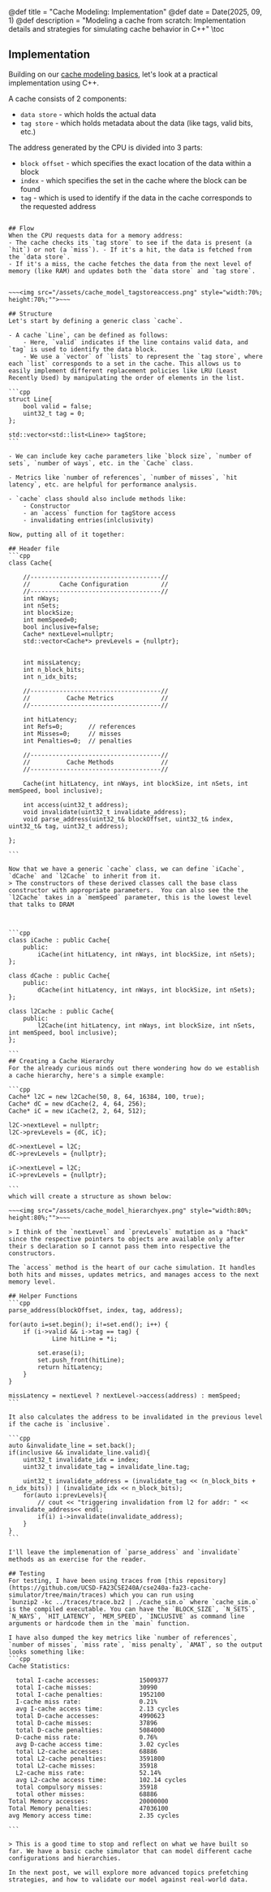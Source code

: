@def title = "Cache Modeling: Implementation"
@def date = Date(2025, 09, 1)
@def description = "Modeling a cache from scratch: Implementation details and strategies for simulating cache behavior in C++"
\toc
## Implementation

Building on our [cache modeling basics](/blog_pages/cache_modeling_basics/), let's look at a practical implementation using C++.

A cache consists of 2 components:
- `data store` - which holds the actual data
- `tag store` - which holds metadata about the data (like tags, valid bits, etc.)

The address generated by the CPU is divided into 3 parts:
- `block offset` - which specifies the exact location of the data within a block
- `index` - which specifies the set in the cache where the block can be found
- `tag` - which is used to identify if the data in the cache corresponds to the requested address

~~~<img src="/assets/cache_model_addbreak.png" style="width:50%; height:50%;"">~~~

## Flow
When the CPU requests data for a memory address:
- The cache checks its `tag store` to see if the data is present (a `hit`) or not (a `miss`). - If it's a hit, the data is fetched from the `data store`. 
- If it's a miss, the cache fetches the data from the next level of memory (like RAM) and updates both the `data store` and `tag store`.


~~~<img src="/assets/cache_model_tagstoreaccess.png" style="width:70%; height:70%;"">~~~

## Structure
Let's start by defining a generic class `cache`.

- A cache `Line`, can be defined as follows:
    - Here, `valid` indicates if the line contains valid data, and `tag` is used to identify the data block.
    - We use a `vector` of `lists` to represent the `tag store`, where each `list` corresponds to a set in the cache. This allows us to easily implement different replacement policies like LRU (Least Recently Used) by manipulating the order of elements in the list.

```cpp
struct Line{
    bool valid = false;
    uint32_t tag = 0;
};  
     
std::vector<std::list<Line>> tagStore;
```

- We can include key cache parameters like `block size`, `number of sets`, `number of ways`, etc. in the `Cache` class.

- Metrics like `number of references`, `number of misses`, `hit latency`, etc. are helpful for performance analysis.

- `cache` class should also include methods like:
    - Constructor
    - an `access` function for tagStore access
    - invalidating entries(inlclusivity)

Now, putting all of it together:

## Header file
```cpp
class Cache{

    //------------------------------------//
    //        Cache Configuration         //
    //------------------------------------//
    int nWays;
    int nSets;
    int blockSize;
    int memSpeed=0;
    bool inclusive=false;
    Cache* nextLevel=nullptr;
    std::vector<Cache*> prevLevels = {nullptr};
    

    int missLatency;
    int n_block_bits;
    int n_idx_bits;
    
    //------------------------------------//
    //          Cache Metrics             //
    //------------------------------------//
   
    int hitLatency;
    int Refs=0;       // references
    int Misses=0;     // misses
    int Penalties=0;  // penalties
    
    //------------------------------------//
    //          Cache Methods             //
    //------------------------------------//
    
    Cache(int hitLatency, int nWays, int blockSize, int nSets, int memSpeed, bool inclusive);

    int access(uint32_t address);
    void invalidate(uint32_t invalidate_address);
    void parse_address(uint32_t& blockOffset, uint32_t& index, uint32_t& tag, uint32_t address);
    
};

```

Now that we have a generic `cache` class, we can define `iCache`, `dCache` and `l2Cache` to inherit from it.
> The constructors of these derived classes call the base class constructor with appropriate parameters.  You can also see the the `l2Cache` takes in a `memSpeed` parameter, this is the lowest level that talks to DRAM



```cpp
class iCache : public Cache{
    public:
        iCache(int hitLatency, int nWays, int blockSize, int nSets);
};

class dCache : public Cache{
    public:
        dCache(int hitLatency, int nWays, int blockSize, int nSets);
};

class l2Cache : public Cache{
    public:
        l2Cache(int hitLatency, int nWays, int blockSize, int nSets, int memSpeed, bool inclusive);
};

```
## Creating a Cache Hierarchy
For the already curious minds out there wondering how do we establish a cache hierarchy, here's a simple example:

```cpp
Cache* l2C = new l2Cache(50, 8, 64, 16384, 100, true);
Cache* dC = new dCache(2, 4, 64, 256);
Cache* iC = new iCache(2, 2, 64, 512);

l2C->nextLevel = nullptr;
l2C->prevLevels = {dC, iC};

dC->nextLevel = l2C;
dC->prevLevels = {nullptr};

iC->nextLevel = l2C;
iC->prevLevels = {nullptr};

```
which will create a structure as shown below:

~~~<img src="/assets/cache_model_hierarchyex.png" style="width:80%; height:80%;"">~~~

> I think of the `nextLevel` and `prevLevels` mutation as a "hack" since the respective pointers to objects are available only after their s declaration so I cannot pass them into respective the constructors.

The `access` method is the heart of our cache simulation. It handles both hits and misses, updates metrics, and manages access to the next memory level.

## Helper Functions
```cpp
parse_address(blockOffset, index, tag, address);

for(auto i=set.begin(); i!=set.end(); i++) {
    if (i->valid && i->tag == tag) {
            Line hitLine = *i;

        set.erase(i);
        set.push_front(hitLine);
        return hitLatency;
    }
}

missLatency = nextLevel ? nextLevel->access(address) : memSpeed;
```

It also calculates the address to be invalidated in the previous level if the cache is `inclusive`.

```cpp
auto &invalidate_line = set.back();
if(inclusive && invalidate_line.valid){
    uint32_t invalidate_idx = index;
    uint32_t invalidate_tag = invalidate_line.tag;
    
    uint32_t invalidate_address = (invalidate_tag << (n_block_bits + n_idx_bits)) | (invalidate_idx << n_block_bits);
    for(auto i:prevLevels){
        // cout << "triggering invalidation from l2 for addr: " << invalidate_address<< endl;  
        if(i) i->invalidate(invalidate_address);
    }
}
```

I'll leave the implemenation of `parse_address` and `invalidate` methods as an exercise for the reader. 

## Testing
For testing, I have been using traces from [this repository](https://github.com/UCSD-FA23CSE240A/cse240a-fa23-cache-simulator/tree/main/traces) which you can run using 
`bunzip2 -kc ../traces/trace.bz2 | ./cache_sim.o` where `cache_sim.o` is the compiled executable. You can have the `BLOCK_SIZE`, `N_SETS`, `N_WAYS`, `HIT_LATENCY`, `MEM_SPEED`, `INCLUSIVE` as command line arguments or hardcode them in the `main` function.

I have also dumped the key metrics like `number of references`, `number of misses`, `miss rate`, `miss penalty`, `AMAT`, so the output looks something like:
```cpp
Cache Statistics:

  total I-cache accesses:           15009377
  total I-cache misses:             30990
  total I-cache penalties:          1952100
  I-cache miss rate:                0.21%
  avg I-cache access time:          2.13 cycles
  total D-cache accesses:           4990623
  total D-cache misses:             37896
  total D-cache penalties:          5084000
  D-cache miss rate:                0.76%
  avg D-cache access time:          3.02 cycles
  total L2-cache accesses:          68886
  total L2-cache penalties:         3591800
  total L2-cache misses:            35918
  L2-cache miss rate:               52.14%
  avg L2-cache access time:         102.14 cycles
  total compulsory misses:          35918
  total other misses:               68886
Total Memory accesses:              20000000
Total Memory penalties:             47036100
avg Memory access time:             2.35 cycles

```

> This is a good time to stop and reflect on what we have built so far. We have a basic cache simulator that can model different cache configurations and hierarchies.

In the next post, we will explore more advanced topics prefetching strategies, and how to validate our model against real-world data.
